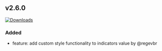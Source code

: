 ## v2.6.0
[![Downloads](https://img.shields.io/github/downloads/artem-sedykh/mini-climate-card/v2.6.0/total.svg)](https://github.com/artem-sedykh/mini-climate-card/releases/tag/v2.6.0)

### Added
- feature: add custom style functionality to indicators value by @regevbr
